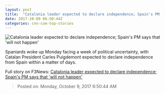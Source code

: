 ```yaml
---
layout: post
title:  "Catalonia leader expected to declare independence; Spain's PM says that 'will not happen'"
date: 2017-10-09 06:50:44Z
categories: cnn-com-top-stories
---
```


![Catalonia leader expected to declare independence; Spain's PM says that 'will not happen'](http://i2.cdn.cnn.com/cnnnext/dam/assets/171008140827-11-spain-catalonia-unity-protest-super-tease.jpg)

Spaniards woke up Monday facing a week of political uncertainty, with Catalan President Carles Puigdemont expected to declare independence from Spain within a matter of days.


Full story on F3News: [Catalonia leader expected to declare independence; Spain's PM says that 'will not happen'](http://www.f3nws.com/n/VcNgTD)

> Posted on: Monday, October 9, 2017 6:50:44 AM
